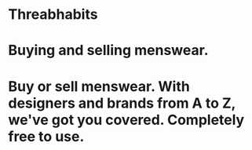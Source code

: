 # Threabhabits

# Buying and selling menswear.
# Buy or sell menswear. With designers and brands from A to Z, we've got you covered. Completely free to use.
